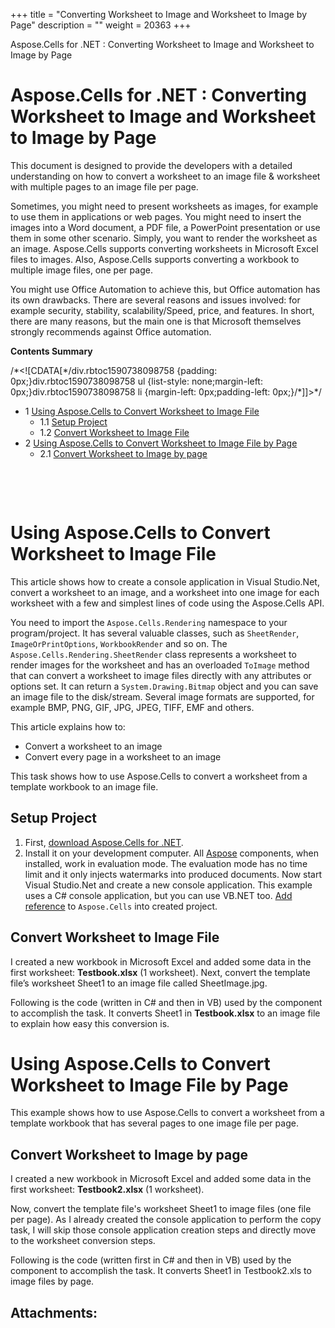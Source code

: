 +++
title = "Converting Worksheet to Image and Worksheet to Image by Page" 
description = "" 
weight = 20363 
+++

Aspose.Cells for .NET : Converting Worksheet to Image and Worksheet to Image by Page  

# Aspose.Cells for .NET : Converting Worksheet to Image and Worksheet to Image by Page


This document is designed to provide the developers with a detailed understanding on how to convert a worksheet to an image file & worksheet with multiple pages to an image file per page.

Sometimes, you might need to present worksheets as images, for example to use them in applications or web pages. You might need to insert the images into a Word document, a PDF file, a PowerPoint presentation or use them in some other scenario. Simply, you want to render the worksheet as an image. Aspose.Cells supports converting worksheets in Microsoft Excel files to images. Also, Aspose.Cells supports converting a workbook to multiple image files, one per page.

You might use Office Automation to achieve this, but Office automation has its own drawbacks. There are several reasons and issues involved: for example security, stability, scalability/Speed, price, and features. In short, there are many reasons, but the main one is that Microsoft themselves strongly recommends against Office automation.

**Contents Summary**

/\*<!\[CDATA\[\*/div.rbtoc1590738098758 {padding: 0px;}div.rbtoc1590738098758 ul {list-style: none;margin-left: 0px;}div.rbtoc1590738098758 li {margin-left: 0px;padding-left: 0px;}/\*\]\]>\*/

*   1 [Using Aspose.Cells to Convert Worksheet to Image File](#ConvertingWorksheettoImageandWorksheettoImagebyPage-UsingAspose.CellstoConvertWorksheettoImageFile)
    *   1.1 [Setup Project](#ConvertingWorksheettoImageandWorksheettoImagebyPage-SetupProject)
    *   1.2 [Convert Worksheet to Image File](#ConvertingWorksheettoImageandWorksheettoImagebyPage-ConvertWorksheettoImageFile)
*   2 [Using Aspose.Cells to Convert Worksheet to Image File by Page](#ConvertingWorksheettoImageandWorksheettoImagebyPage-UsingAspose.CellstoConvertWorksheettoImageFilebyPage)
    *   2.1 [Convert Worksheet to Image by page](#ConvertingWorksheettoImageandWorksheettoImagebyPage-ConvertWorksheettoImagebypage)

 

 

# Using Aspose.Cells to Convert Worksheet to Image File

This article shows how to create a console application in Visual Studio.Net, convert a worksheet to an image, and a worksheet into one image for each worksheet with a few and simplest lines of code using the Aspose.Cells API.

You need to import the `Aspose.Cells.Rendering` namespace to your program/project. It has several valuable classes, such as `SheetRender`, `ImageOrPrintOptions`, `WorkbookRender` and so on. The `Aspose.Cells.Rendering.SheetRender` class represents a worksheet to render images for the worksheet and has an overloaded `ToImage` method that can convert a worksheet to image files directly with any attributes or options set. It can return a `System.Drawing.Bitmap` object and you can save an image file to the disk/stream. Several image formats are supported, for example BMP, PNG, GIF, JPG, JPEG, TIFF, EMF and others.

This article explains how to:

*   Convert a worksheet to an image
*   Convert every page in a worksheet to an image

This task shows how to use Aspose.Cells to convert a worksheet from a template workbook to an image file.

## Setup Project

1.  First, [download Aspose.Cells for .NET](http://www.aspose.com/community/files/51/.net-components/aspose.cells-for-.net/default.aspx).
2.  Install it on your development computer. All [Aspose](http://www.aspose.com/) components, when installed, work in evaluation mode. The evaluation mode has no time limit and it only injects watermarks into produced documents. Now start Visual Studio.Net and create a new console application. This example uses a C# console application, but you can use VB.NET too. [Add reference](http://www.aspose.com/docs/display/cellsnet/Referencing+Aspose.Cells+from+a+.NET+Project) to `Aspose.Cells` into created project.

## Convert Worksheet to Image File

I created a new workbook in Microsoft Excel and added some data in the first worksheet: **Testbook.xlsx** (1 worksheet). Next, convert the template file’s worksheet Sheet1 to an image file called SheetImage.jpg.

Following is the code (written in C# and then in VB) used by the component to accomplish the task. It converts Sheet1 in **Testbook.xlsx** to an image file to explain how easy this conversion is.

# Using Aspose.Cells to Convert Worksheet to Image File by Page

This example shows how to use Aspose.Cells to convert a worksheet from a template workbook that has several pages to one image file per page.

## Convert Worksheet to Image by page

I created a new workbook in Microsoft Excel and added some data in the first worksheet: **Testbook2.xlsx** (1 worksheet).

Now, convert the template file's worksheet Sheet1 to image files (one file per page). As I already created the console application to perform the copy task, I will skip those console application creation steps and directly move to the worksheet conversion steps.

Following is the code (written first in C# and then in VB) used by the component to accomplish the task. It converts Sheet1 in Testbook2.xls to image files by page.

## Attachments:


